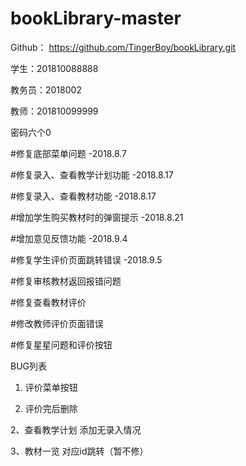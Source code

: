 # bookLibrary-master

Github：
https://github.com/TingerBoy/bookLibrary.git

学生：201810088888

教务员：2018002

教师：201810099999

密码六个0

#修复底部菜单问题 -2018.8.7

#修复录入、查看教学计划功能 -2018.8.17

#修复录入、查看教材功能 -2018.8.17

#增加学生购买教材时的弹窗提示 -2018.8.21

#增加意见反馈功能 -2018.9.4

#修复学生评价页面跳转错误 -2018.9.5

#修复审核教材返回报错问题

#修复查看教材评价

#修改教师评价页面错误

#修复星星问题和评价按钮

BUG列表

1.  评价菜单按钮

4. 评价完后删除

2、查看教学计划
添加无录入情况

3、教材一览
对应id跳转（暂不修）